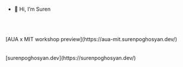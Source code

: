 - 👋 Hi, I’m Suren

</br>
</br>
</br>
[AUA x MIT workshop preview](https://aua-mit.surenpoghosyan.dev/)

</br>
</br>
</br>
[surenpoghosyan.dev](https://surenpoghosyan.dev/)

<!---
surenpoghosian/surenpoghosian is a ✨ special ✨ repository because its `README.md` (this file) appears on your GitHub profile.
You can click the Preview link to take a look at your changes.
--->
